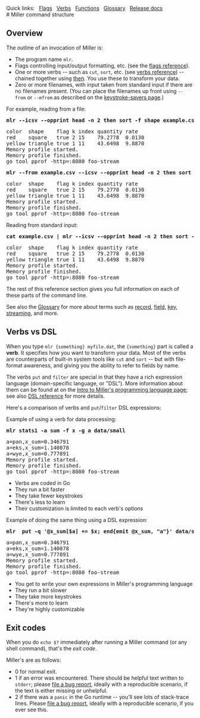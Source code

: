 <!---  PLEASE DO NOT EDIT DIRECTLY. EDIT THE .md.in FILE PLEASE. --->
<div>
<span class="quicklinks">
Quick links:
&nbsp;
<a class="quicklink" href="../reference-main-flag-list/index.html">Flags</a>
&nbsp;
<a class="quicklink" href="../reference-verbs/index.html">Verbs</a>
&nbsp;
<a class="quicklink" href="../reference-dsl-builtin-functions/index.html">Functions</a>
&nbsp;
<a class="quicklink" href="../glossary/index.html">Glossary</a>
&nbsp;
<a class="quicklink" href="../release-docs/index.html">Release docs</a>
</span>
</div>
# Miller command structure

## Overview

The outline of an invocation of Miller is:

* The program name `mlr`.
* Flags controlling input/output formatting, etc. (see the [flags reference](reference-main-flag-list.md)).
* One or more verbs -- such as `cut`, `sort`, etc. (see [verbs reference](reference-verbs.md)) -- chained together using [then](reference-main-then-chaining.md). You use these to transform your data.
* Zero or more filenames, with input taken from standard input if there are no filenames present. (You can place the filenames up front using `--from` or `--mfrom` as described on the [keystroke-savers page](keystroke-savers.md#file-names-up-front-including-from).)

For example, reading from a file:

<pre class="pre-highlight-in-pair">
<b>mlr --icsv --opprint head -n 2 then sort -f shape example.csv</b>
</pre>
<pre class="pre-non-highlight-in-pair">
color  shape    flag k index quantity rate
red    square   true 2 15    79.2778  0.0130
yellow triangle true 1 11    43.6498  9.8870
Memory profile started.
Memory profile finished.
go tool pprof -http=:8080 foo-stream
</pre>

<pre class="pre-highlight-in-pair">
<b>mlr --from example.csv --icsv --opprint head -n 2 then sort -f shape</b>
</pre>
<pre class="pre-non-highlight-in-pair">
color  shape    flag k index quantity rate
red    square   true 2 15    79.2778  0.0130
yellow triangle true 1 11    43.6498  9.8870
Memory profile started.
Memory profile finished.
go tool pprof -http=:8080 foo-stream
</pre>

Reading from standard input:

<pre class="pre-highlight-in-pair">
<b>cat example.csv | mlr --icsv --opprint head -n 2 then sort -f shape</b>
</pre>
<pre class="pre-non-highlight-in-pair">
color  shape    flag k index quantity rate
red    square   true 2 15    79.2778  0.0130
yellow triangle true 1 11    43.6498  9.8870
Memory profile started.
Memory profile finished.
go tool pprof -http=:8080 foo-stream
</pre>

The rest of this reference section gives you full information on each of these parts of the command line.

See also the [Glossary](glossary.md) for more about terms such as
[record](glossary.md#record), [field](glossary.md#field),
[key](glossary.md#value), [streaming](glossary.md#streaming), and more.

## Verbs vs DSL

When you type `mlr {something} myfile.dat`, the `{something}` part is called a **verb**. It specifies how you want to transform your data. Most of the verbs are counterparts of built-in system tools like `cut` and `sort` -- but with file-format awareness, and giving you the ability to refer to fields by name.

The verbs `put` and `filter` are special in that they have a rich expression language (domain-specific language, or "DSL"). More information about them can be found at on the [Intro to Miller's programming language page](miller-programming-language.md); see also [DSL reference](reference-dsl.md) for more details.

Here's a comparison of verbs and `put`/`filter` DSL expressions:

Example of using a verb for data processing:

<pre class="pre-highlight-in-pair">
<b>mlr stats1 -a sum -f x -g a data/small</b>
</pre>
<pre class="pre-non-highlight-in-pair">
a=pan,x_sum=0.346791
a=eks,x_sum=1.140078
a=wye,x_sum=0.777891
Memory profile started.
Memory profile finished.
go tool pprof -http=:8080 foo-stream
</pre>

* Verbs are coded in Go
* They run a bit faster
* They take fewer keystrokes
* There's less to learn
* Their customization is limited to each verb's options

Example of doing the same thing using a DSL expression:

<pre class="pre-highlight-in-pair">
<b>mlr  put -q '@x_sum[$a] += $x; end{emit @x_sum, "a"}' data/small</b>
</pre>
<pre class="pre-non-highlight-in-pair">
a=pan,x_sum=0.346791
a=eks,x_sum=1.140078
a=wye,x_sum=0.777891
Memory profile started.
Memory profile finished.
go tool pprof -http=:8080 foo-stream
</pre>

* You get to write your own expressions in Miller's programming language
* They run a bit slower
* They take more keystrokes
* There's more to learn
* They're highly customizable

## Exit codes

When you do `echo $?` immediately after running a Miller command (or any shell command), that's the _exit code_.

Miller's are as follows:

* 0 for normal exit.
* 1 if an error was encountered. There should be helpful text written to `stderr`; please [file a bug report](https://github.com/johnkerl/miller/issues/new), ideally with a reproducible scenario, if the text is either missing or unhelpful.
* 2 if there was a `panic` in the Go runtime -- you'll see lots of stack-trace lines. Please [file a bug report](https://github.com/johnkerl/miller/issues/new), ideally with a reproducible scenario, if you ever see this.
